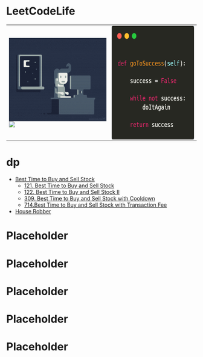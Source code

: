# LeetCodeLife

|      |        |
| -------- | -------------- |
| <img style="float: right;" src="https://github.com/huaxing-w/LeetCodeLife/blob/main/others/coding%20gif.gif?raw=true" height="220px" width="350px"> <br/> <img style="float: left;" src="https://img.shields.io/github/commit-activity/w/huaxing-w/LeetCodeLife?style=for-the-badge"> | <img style="float: right;" src="https://github.com/huaxing-w/LeetCodeLife/blob/main/others/carbon%20(2).png?raw=true" height="300px" width="300px">|




# dp
* [Best Time to Buy and Sell Stock](https://github.com/huaxing-w/LeetCodeLife/tree/main/LC/DP/Best%20Time%20to%20Buy%20and%20Sell%20Stock)
    * [121. Best Time to Buy and Sell Stock](https://github.com/huaxing-w/LeetCodeLife/tree/main/LC/DP/Best%20Time%20to%20Buy%20and%20Sell%20Stock/121.%20Best%20Time%20to%20Buy%20and%20Sell%20Stock)
    * [122. Best Time to Buy and Sell Stock II](https://github.com/huaxing-w/LeetCodeLife/tree/main/LC/DP/Best%20Time%20to%20Buy%20and%20Sell%20Stock/122.%20Best%20Time%20to%20Buy%20and%20Sell%20Stock%20II)
    * [309. Best Time to Buy and Sell Stock with Cooldown](https://github.com/huaxing-w/LeetCodeLife/tree/main/LC/DP/Best%20Time%20to%20Buy%20and%20Sell%20Stock/309.%20Best%20Time%20to%20Buy%20and%20Sell%20Stock%20with%20Cooldown)
    * [714.Best Time to Buy and Sell Stock with Transaction Fee](https://github.com/huaxing-w/LeetCodeLife/tree/main/LC/DP/Best%20Time%20to%20Buy%20and%20Sell%20Stock/714.Best%20Time%20to%20Buy%20and%20Sell%20Stock%20with%20Transaction%20Fee)
* [House Robber](https://github.com/huaxing-w/LeetCodeLife/tree/main/LC/DP/House%20Robber)

# Placeholder
# Placeholder
# Placeholder
# Placeholder
# Placeholder








